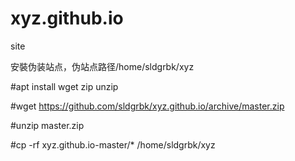 # xyz.github.io
site

安裝伪装站点，伪站点路径/home/sldgrbk/xyz

#apt install wget zip unzip

#wget https://github.com/sldgrbk/xyz.github.io/archive/master.zip

#unzip master.zip

#cp -rf xyz.github.io-master/* /home/sldgrbk/xyz

